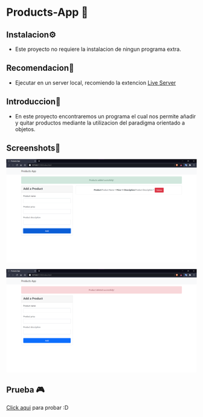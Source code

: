 # Products-App 🛒

## Instalacion⚙️

- Este proyecto no requiere la instalacion de ningun programa extra.

## Recomendacion👾

- Ejecutar en un server local, recomiendo la extencion [Live Server](https://marketplace.visualstudio.com/items?itemName=ritwickdey.LiveServer)

## Introduccion🧠

- En este proyecto encontraremos un programa el cual nos permite añadir y quitar productos mediante la utilizacion del paradigma orientado a objetos.

## Screenshots📸

![Screenshot-add](Screenshot-add.png)

![Screenshot-del](Screenshot-del.png)

## Prueba 🎮

[Click aqui](https://juan-chapur.github.io/Products-App/) para probar :D
